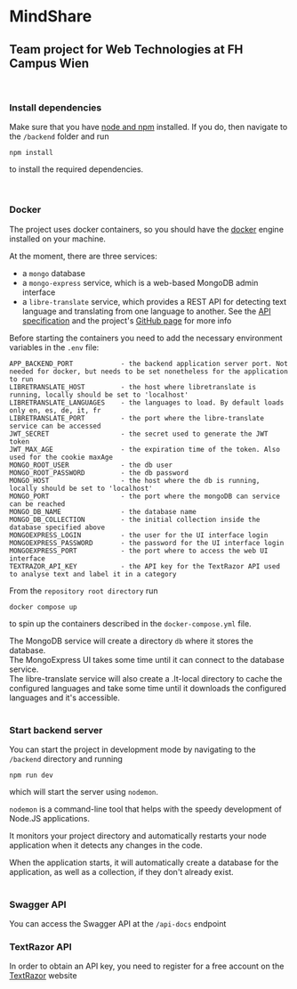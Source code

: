 #  MindShare
## Team project for Web Technologies at FH Campus Wien
<br>

### Install dependencies

Make sure that you have [node and npm](https://nodejs.org/en/download) installed. If you do, then navigate to the `/backend` folder and run 
```
npm install
```
to install the required dependencies.

<br>

### Docker
The project uses docker containers, so you should have the [docker](https://www.docker.com/) engine installed on your machine.<br>

At the moment, there are three services: 
- a `mongo` database
- a `mongo-express` service, which is a web-based MongoDB admin interface
- a `libre-translate` service, which provides a REST API for detecting text language and translating from one language to another. See the [API specification](https://libretranslate.com/docs/#/) and the project's [GitHub page](https://github.com/LibreTranslate/LibreTranslate) for more info

Before starting the containers you need to add the necessary environment variables in the `.env` file:
```
APP_BACKEND_PORT            - the backend application server port. Not needed for docker, but needs to be set nonetheless for the application to run
LIBRETRANSLATE_HOST         - the host where libretranslate is running, locally should be set to 'localhost'
LIBRETRANSLATE_LANGUAGES    - the languages to load. By default loads only en, es, de, it, fr
LIBRETRANSLATE_PORT         - the port where the libre-translate service can be accessed
JWT_SECRET                  - the secret used to generate the JWT token
JWT_MAX_AGE                 - the expiration time of the token. Also used for the cookie maxAge
MONGO_ROOT_USER             - the db user
MONGO_ROOT_PASSWORD         - the db password
MONGO_HOST                  - the host where the db is running, locally should be set to 'localhost'
MONGO_PORT                  - the port where the mongoDB can service can be reached
MONGO_DB_NAME               - the database name
MONGO_DB_COLLECTION         - the initial collection inside the database specified above
MONGOEXPRESS_LOGIN          - the user for the UI interface login
MONGOEXPRESS_PASSWORD       - the password for the UI interface login
MONGOEXPRESS_PORT           - the port where to access the web UI interface
TEXTRAZOR_API_KEY           - the API key for the TextRazor API used to analyse text and label it in a category
```
From the `repository root directory` run 
```
docker compose up
``` 
to spin up the containers described in the `docker-compose.yml` file. 

The MongoDB service will create a directory `db` where it stores the database.<br>
The MongoExpress UI takes some time until it can connect to the database service.<br>
The libre-translate service will also create a .lt-local directory to cache the configured languages and take some time until it downloads the configured languages and it's accessible.<br>
<br>

### Start backend server

You can start the project in development mode by navigating to the `/backend` directory and running
```
npm run dev
```
which will start the server using `nodemon`. 

`nodemon` is a command-line tool that helps with the speedy development of Node.JS applications. 

It monitors your project directory and automatically restarts your node application when it detects any changes in the code.

When the application starts, it will automatically create a database for the application, as well as a collection, if they don't already exist.<br>
<br>
### Swagger API

You can access the Swagger API at the `/api-docs` endpoint
<br>
### TextRazor API
In order to obtain an API key, you need to register for a free account on the [TextRazor](https://www.textrazor.com/) website